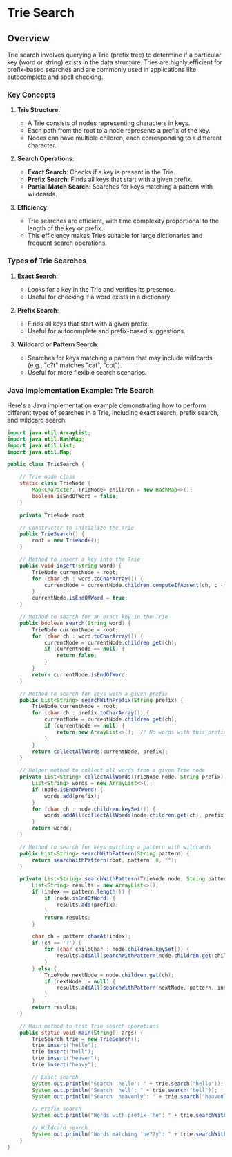 # Trie Search

## Overview

Trie search involves querying a Trie (prefix tree) to determine if a particular key (word or string) exists in the data structure. Tries are highly efficient for prefix-based searches and are commonly used in applications like autocomplete and spell checking.

### Key Concepts

1. **Trie Structure**:
   - A Trie consists of nodes representing characters in keys.
   - Each path from the root to a node represents a prefix of the key.
   - Nodes can have multiple children, each corresponding to a different character.

2. **Search Operations**:
   - **Exact Search**: Checks if a key is present in the Trie.
   - **Prefix Search**: Finds all keys that start with a given prefix.
   - **Partial Match Search**: Searches for keys matching a pattern with wildcards.

3. **Efficiency**:
   - Trie searches are efficient, with time complexity proportional to the length of the key or prefix.
   - This efficiency makes Tries suitable for large dictionaries and frequent search operations.

### Types of Trie Searches

1. **Exact Search**:
   - Looks for a key in the Trie and verifies its presence.
   - Useful for checking if a word exists in a dictionary.

2. **Prefix Search**:
   - Finds all keys that start with a given prefix.
   - Useful for autocomplete and prefix-based suggestions.

3. **Wildcard or Pattern Search**:
   - Searches for keys matching a pattern that may include wildcards (e.g., "c?t" matches "cat", "cot").
   - Useful for more flexible search scenarios.

### Java Implementation Example: Trie Search

Here's a Java implementation example demonstrating how to perform different types of searches in a Trie, including exact search, prefix search, and wildcard search:

```java
import java.util.ArrayList;
import java.util.HashMap;
import java.util.List;
import java.util.Map;

public class TrieSearch {

    // Trie node class
    static class TrieNode {
        Map<Character, TrieNode> children = new HashMap<>();
        boolean isEndOfWord = false;
    }

    private TrieNode root;

    // Constructor to initialize the Trie
    public TrieSearch() {
        root = new TrieNode();
    }

    // Method to insert a key into the Trie
    public void insert(String word) {
        TrieNode currentNode = root;
        for (char ch : word.toCharArray()) {
            currentNode = currentNode.children.computeIfAbsent(ch, c -> new TrieNode());
        }
        currentNode.isEndOfWord = true;
    }

    // Method to search for an exact key in the Trie
    public boolean search(String word) {
        TrieNode currentNode = root;
        for (char ch : word.toCharArray()) {
            currentNode = currentNode.children.get(ch);
            if (currentNode == null) {
                return false;
            }
        }
        return currentNode.isEndOfWord;
    }

    // Method to search for keys with a given prefix
    public List<String> searchWithPrefix(String prefix) {
        TrieNode currentNode = root;
        for (char ch : prefix.toCharArray()) {
            currentNode = currentNode.children.get(ch);
            if (currentNode == null) {
                return new ArrayList<>();  // No words with this prefix
            }
        }
        return collectAllWords(currentNode, prefix);
    }

    // Helper method to collect all words from a given Trie node
    private List<String> collectAllWords(TrieNode node, String prefix) {
        List<String> words = new ArrayList<>();
        if (node.isEndOfWord) {
            words.add(prefix);
        }
        for (char ch : node.children.keySet()) {
            words.addAll(collectAllWords(node.children.get(ch), prefix + ch));
        }
        return words;
    }

    // Method to search for keys matching a pattern with wildcards
    public List<String> searchWithPattern(String pattern) {
        return searchWithPattern(root, pattern, 0, "");
    }

    private List<String> searchWithPattern(TrieNode node, String pattern, int index, String prefix) {
        List<String> results = new ArrayList<>();
        if (index == pattern.length()) {
            if (node.isEndOfWord) {
                results.add(prefix);
            }
            return results;
        }

        char ch = pattern.charAt(index);
        if (ch == '?') {
            for (char childChar : node.children.keySet()) {
                results.addAll(searchWithPattern(node.children.get(childChar), pattern, index + 1, prefix + childChar));
            }
        } else {
            TrieNode nextNode = node.children.get(ch);
            if (nextNode != null) {
                results.addAll(searchWithPattern(nextNode, pattern, index + 1, prefix + ch));
            }
        }
        return results;
    }

    // Main method to test Trie search operations
    public static void main(String[] args) {
        TrieSearch trie = new TrieSearch();
        trie.insert("hello");
        trie.insert("hell");
        trie.insert("heaven");
        trie.insert("heavy");

        // Exact search
        System.out.println("Search 'hello': " + trie.search("hello"));  // Output: true
        System.out.println("Search 'hell': " + trie.search("hell"));    // Output: true
        System.out.println("Search 'heavenly': " + trie.search("heavenly"));  // Output: false

        // Prefix search
        System.out.println("Words with prefix 'he': " + trie.searchWithPrefix("he"));  // Output: [hello, hell, heaven, heavy]

        // Wildcard search
        System.out.println("Words matching 'he??y': " + trie.searchWithPattern("he??y"));  // Output: [heavy]
    }
}
